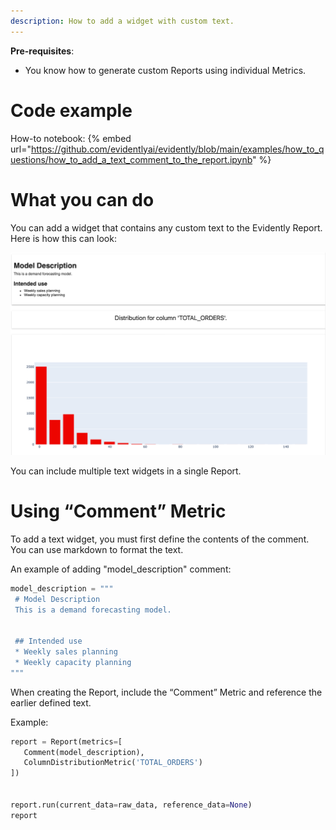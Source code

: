 ```yaml
---
description: How to add a widget with custom text.
---
```


**Pre-requisites**:
* You know how to generate custom Reports using individual Metrics.

# Code example

How-to notebook:
{% embed url="https://github.com/evidentlyai/evidently/blob/main/examples/how_to_questions/how_to_add_a_text_comment_to_the_report.ipynb" %}

# What you can do

You can add a widget that contains any custom text to the Evidently Report. Here is how this can look:

![Text Comment()](../.gitbook/assets/reports/metric_comment-min.png)

 You can include multiple text widgets in a single Report. 

# Using “Comment” Metric

To add a text widget, you must first define the contents of the comment. You can use markdown to format the text.

An example of adding "model_description" comment:

```python
model_description = """
 # Model Description
 This is a demand forecasting model.


 ## Intended use
 * Weekly sales planning
 * Weekly capacity planning
"""
```

When creating the Report, include the “Comment” Metric and reference the earlier defined text.

Example:

```python
report = Report(metrics=[
   Comment(model_description),
   ColumnDistributionMetric('TOTAL_ORDERS')
])


report.run(current_data=raw_data, reference_data=None)
report
```


